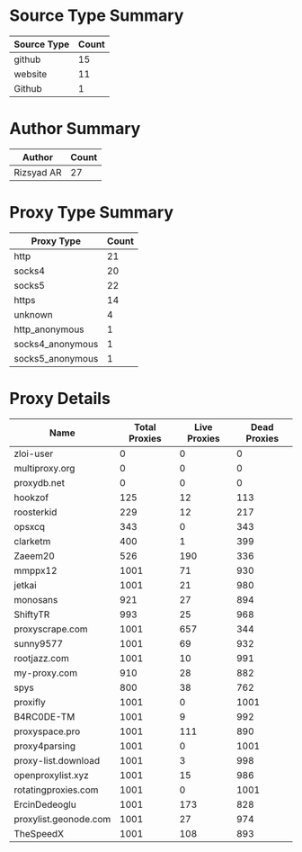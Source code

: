 # Source Type Summary

| Source Type | Count |
|-------------|-------|
| github | 15 |
| website | 11 |
| Github | 1 |


# Author Summary

| Author | Count |
|--------|-------|
| Rizsyad AR | 27 |


# Proxy Type Summary

| Proxy Type | Count |
|------------|-------|
| http | 21 |
| socks4 | 20 |
| socks5 | 22 |
| https | 14 |
| unknown | 4 |
| http_anonymous | 1 |
| socks4_anonymous | 1 |
| socks5_anonymous | 1 |


# Proxy Details

| Name | Total Proxies | Live Proxies | Dead Proxies |
|------|---------------|--------------|---------------|
| zloi-user | 0 | 0 | 0 |
| multiproxy.org | 0 | 0 | 0 |
| proxydb.net | 0 | 0 | 0 |
| hookzof | 125 | 12 | 113 |
| roosterkid | 229 | 12 | 217 |
| opsxcq | 343 | 0 | 343 |
| clarketm | 400 | 1 | 399 |
| Zaeem20 | 526 | 190 | 336 |
| mmppx12 | 1001 | 71 | 930 |
| jetkai | 1001 | 21 | 980 |
| monosans | 921 | 27 | 894 |
| ShiftyTR | 993 | 25 | 968 |
| proxyscrape.com | 1001 | 657 | 344 |
| sunny9577 | 1001 | 69 | 932 |
| rootjazz.com | 1001 | 10 | 991 |
| my-proxy.com | 910 | 28 | 882 |
| spys | 800 | 38 | 762 |
| proxifly | 1001 | 0 | 1001 |
| B4RC0DE-TM | 1001 | 9 | 992 |
| proxyspace.pro | 1001 | 111 | 890 |
| proxy4parsing | 1001 | 0 | 1001 |
| proxy-list.download | 1001 | 3 | 998 |
| openproxylist.xyz | 1001 | 15 | 986 |
| rotatingproxies.com | 1001 | 0 | 1001 |
| ErcinDedeoglu | 1001 | 173 | 828 |
| proxylist.geonode.com | 1001 | 27 | 974 |
| TheSpeedX | 1001 | 108 | 893 |
